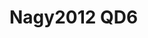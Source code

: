 # Nagy2012 QD6
<script type="application/ld+json">

  {
    "@context": "https://schema.org/",
    "@type": "ChemicalSubstance",
    "http://purl.org/dc/terms/conformsTo":
      {
        "@type": "CreativeWork",
        "@id": "https://bioschemas.org/profiles/ChemicalSubstance/0.4-RELEASE/"
      },
    "name": "Nagy2012 QD6",
    "@id":"wiki:Nagy2012_QD6",
  }
</script>


